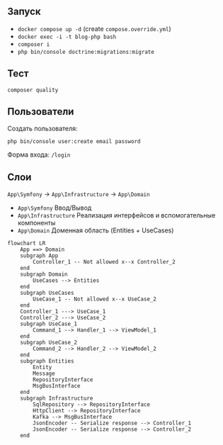 ## Запуск

* `docker compose up -d` (create `compose.override.yml`)
* `docker exec -i -t blog-php bash`
* `composer i`
* `php bin/console doctrine:migrations:migrate`

## Тест

`composer quality`

## Пользователи

Создать пользователя:

`php bin/console user:create email password`

Форма входа: `/login`

## Слои

`App\Symfony` -> `App\Infrastructure` -> `App\Domain`

* `App\Symfony` Ввод/Вывод
* `App\Infrastructure` Реализация интерфейсов и вспомогательные компоненты
* `App\Domain` Доменная область (Entities + UseCases)

```mermaid
flowchart LR
    App ==> Domain
    subgraph App
        Controller_1 -- Not allowed x--x Controller_2
    end
    subgraph Domain
        UseCases --> Entities
    end
    subgraph UseCases
        UseCase_1 -- Not allowed x--x UseCase_2
    end
    Controller_1 ---> UseCase_1
    Controller_2 ---> UseCase_2
    subgraph UseCase_1
        Command_1 --> Handler_1 --> ViewModel_1
    end
    subgraph UseCase_2
        Command_2 --> Handler_2 --> ViewModel_2
    end
    subgraph Entities
        Entity
        Message
        RepositoryInterface
        MsgBusInterface
    end
    subgraph Infrastructure
        SqlRepository --> RepositoryInterface
        HttpClient --> RepositoryInterface
        Kafka --> MsgBusInterface
        JsonEncoder -- Serialize response --> Controller_1
        JsonEncoder -- Serialize response --> Controller_2
    end
```
